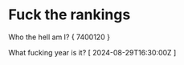 # Fuck the rankings

Who the hell am I?
{ 7400120 }

What fucking year is it?
[ 2024-08-29T16:30:00Z ]
